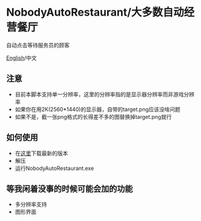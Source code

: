 # NobodyAutoRestaurant/大多数自动经营餐厅
自动点击等待服务员的顾客

[English](https://github.com/idkwhodatis/NobodyAutoRestaurant)/中文

## 注意
- 目前本脚本支持单一分辨率，这里的分辨率指的是显示器分辨率而非游戏分辨率
- 如果你在用2K(2560*1440)的显示器，自带的target.png应该没啥问题
- 如果不是，截一张png格式的长得差不多的图替换掉target.png就行

## 如何使用
- 在[这里](https://github.com/idkwhodatis/NobodyAutoRestaurant/releases)下载最新的版本
- 解压
- 运行NobodyAutoRestaurant.exe

## 等我闲着没事的时候可能会加的功能
- 多分辨率支持
- 图形界面
